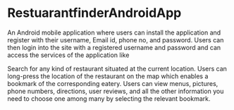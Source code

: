 # RestuarantfinderAndroidApp
An Android mobile application where users can install the application and register with their username, Email id, phone no, and password.
Users can then login into the site with a registered username and password and can access the services of the application like

Search for any kind of restaurant situated at the current location.
Users can long-press the location of the restaurant on the map which enables a
bookmark of the corresponding eatery.
Users can view menus, pictures, phone numbers, directions, user reviews, and all the other information 
you need to choose one among many by selecting the relevant bookmark.




